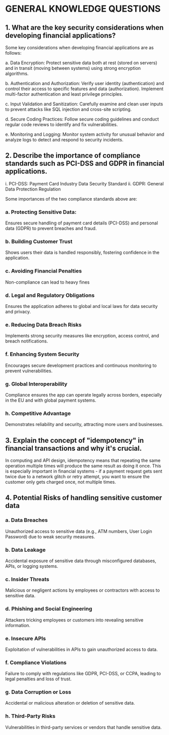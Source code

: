 # GENERAL KNOWLEDGE QUESTIONS

## 1. What are the key security considerations when developing financial applications?

Some key considerations when developing financial applications are as follows:

a. Data Encryption: Protect sensitive data both at rest (stored on servers) and in transit (moving between systems) using strong encryption algorithms.

b. Authentication and Authorization: Verify user identity (authentication) and control their access to specific features and data (authorization). Implement multi-factor authentication and least privilege principles.

c. Input Validation and Sanitization: Carefully examine and clean user inputs to prevent attacks like SQL injection and cross-site scripting.

d. Secure Coding Practices: Follow secure coding guidelines and conduct regular code reviews to identify and fix vulnerabilities.

e. Monitoring and Logging: Monitor system activity for unusual behavior and analyze logs to detect and respond to security incidents.




## 2. Describe the importance of compliance standards such as PCI-DSS and GDPR in financial applications.

i.  PCI-DSS:	Payment Card Industry Data Security Standard
ii. GDPR:	General Data Protection Regulation

Some importances of the two compliance standards above are:

### a.  Protecting Sensitive Data: 
   Ensures secure handling of payment card details (PCI-DSS) and personal data (GDPR) to prevent breaches and fraud.

### b.  Building Customer Trust
   Shows users their data is handled responsibly, fostering confidence in the application.

### c.  Avoiding Financial Penalties
   Non-compliance can lead to heavy fines

### d. Legal and Regulatory Obligations
   Ensures the application adheres to global and local laws for data security and privacy.

### e. Reducing Data Breach Risks
   Implements strong security measures like encryption, access control, and breach notifications.

### f. Enhancing System Security
Encourages secure development practices and continuous monitoring to prevent vulnerabilities.

### g. Global Interoperability
   Compliance ensures the app can operate legally across borders, especially in the EU and with global payment 
   systems.

### h. Competitive Advantage
   Demonstrates reliability and security, attracting more users and businesses.




## 3. Explain the concept of "idempotency" in financial transactions and why it's crucial.

   In computing and API design, idempotency means that repeating the same operation multiple times will produce the same result as doing it once. This is especially important in financial systems - if a payment request gets sent twice due to a network glitch or retry attempt, you want to ensure the customer only gets charged once, not multiple times.


## 4. Potential Risks of handling sensitive customer data

### a. Data Breaches
Unauthorized access to sensitive data (e.g., ATM numbers, User Login Password) due to weak security measures.
### b. Data Leakage
Accidental exposure of sensitive data through misconfigured databases, APIs, or logging systems.
### c. Insider Threats
Malicious or negligent actions by employees or contractors with access to sensitive data.
### d. Phishing and Social Engineering
Attackers tricking employees or customers into revealing sensitive information.
### e. Insecure APIs
Exploitation of vulnerabilities in APIs to gain unauthorized access to data.
### f. Compliance Violations
Failure to comply with regulations like GDPR, PCI-DSS, or CCPA, leading to legal penalties and loss of trust.
### g. Data Corruption or Loss
Accidental or malicious alteration or deletion of sensitive data.
### h. Third-Party Risks
Vulnerabilities in third-party services or vendors that handle sensitive data.
